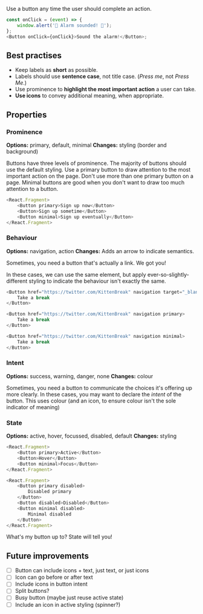 Use a button any time the user should complete an action.

```js
const onClick = (event) => {
	window.alert('🚨 Alarm sounded! 🚨');
};
<Button onClick={onClick}>Sound the alarm!</Button>;
```

## Best practises

- Keep labels as **short** as possible.
- Labels should use **sentence case**, not title case. (_Press me_, not _Press Me_.)
- Use prominence to **highlight the most important action** a user can take.
- **Use icons** to convey additional meaning, when appropriate.

## Properties

### Prominence

**Options:** primary, default, minimal **Changes:** styling (border and background)

Buttons have three levels of prominence. The majority of buttons should use the default styling. Use a primary button to draw attention to the most important action on the page. Don't use more than one primary button on a page. Minimal buttons are good when you don't want to draw too much attention to a button.

```js
<React.Fragment>
	<Button primary>Sign up now</Button>
	<Button>Sign up sometime</Button>
	<Button minimal>Sign up eventually</Button>
</React.Fragment>
```

### Behaviour

**Options:** navigation, action **Changes:** Adds an arrow to indicate semantics.

Sometimes, you need a button that's actually a link. We got you!

In these cases, we can use the same element, but apply ever-so-slightly-different styling to indicate the behaviour isn't exactly the same.

```js
<Button href="https://twitter.com/KittenBreak" navigation target="_blank">
	Take a break
</Button>

<Button href="https://twitter.com/KittenBreak" navigation primary>
	Take a break
</Button>

<Button href="https://twitter.com/KittenBreak" navigation minimal>
	Take a break
</Button>
```

### Intent

**Options:** success, warning, danger, none **Changes:** colour

Sometimes, you need a button to communicate the choices it's offering up more clearly. In these cases, you may want to declare the _intent_ of the button. This uses colour (and an icon, to ensure colour isn't the sole indicator of meaning)

### State

**Options:** active, hover, focussed, disabled, default **Changes:** styling

```js
<React.Fragment>
	<Button primary>Active</Button>
	<Button>Hover</Button>
	<Button minimal>Focus</Button>
</React.Fragment>
```

```js
<React.Fragment>
	<Button primary disabled>
		Disabled primary
	</Button>
	<Button disabled>Disabled</Button>
	<Button minimal disabled>
		Minimal disabled
	</Button>
</React.Fragment>
```

What's my button up to? State will tell you!

## Future improvements

- [ ] Button can include icons + text, just text, or just icons
- [ ] Icon can go before or after text
- [ ] Include icons in button intent
- [ ] Split buttons?
- [ ] Busy button (maybe just reuse active state)
- [ ] Include an icon in active styling (spinner?)
